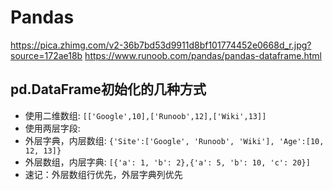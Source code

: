 # Pandas



<https://pica.zhimg.com/v2-36b7bd53d9911d8bf101774452e0668d_r.jpg?source=172ae18b>
<https://www.runoob.com/pandas/pandas-dataframe.html>

## pd.DataFrame初始化的几种方式

- 使用二维数组: `[['Google',10],['Runoob',12],['Wiki',13]]`
- 使用两层字段: 
- 外层字典，内层数组: `{'Site':['Google', 'Runoob', 'Wiki'], 'Age':[10, 12, 13]}`
- 外层数组，内层字典: `[{'a': 1, 'b': 2},{'a': 5, 'b': 10, 'c': 20}]`
- 速记：外层数组行优先，外层字典列优先
